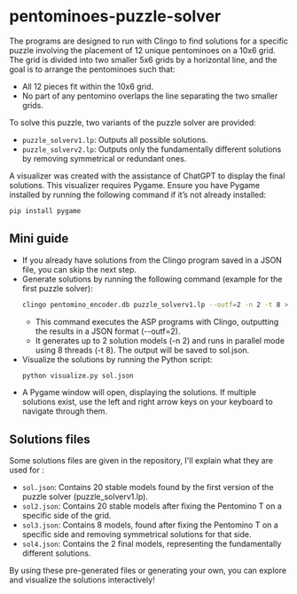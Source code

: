 # pentominoes-puzzle-solver
The programs are designed to run with Clingo to find solutions for a specific puzzle involving the placement of 12 unique pentominoes on a 10x6 grid. The grid is divided into two smaller 5x6 grids by a horizontal line, and the goal is to arrange the pentominoes such that:
- All 12 pieces fit within the 10x6 grid.
- No part of any pentomino overlaps the line separating the two smaller grids.

To solve this puzzle, two variants of the puzzle solver are provided:

- `puzzle_solverv1.lp`: Outputs all possible solutions.
- `puzzle_solverv2.lp`: Outputs only the fundamentally different solutions by removing symmetrical or redundant ones.

  
A visualizer was created with the assistance of ChatGPT to display the final solutions. This visualizer requires Pygame. Ensure you have Pygame installed by running the following command if it’s not already installed:
```bash
pip install pygame
```
## Mini guide 
- If you already have solutions from the Clingo program saved in a JSON file, you can skip the next step.
- Generate solutions by running the following command (example for the first puzzle solver):
    ```bash
    clingo pentomino_encoder.db puzzle_solverv1.lp --outf=2 -n 2 -t 8 > sol.json
    ```
   - This command executes the ASP programs with Clingo, outputting the results in a JSON format (--outf=2).
   - It generates up to 2 solution models (-n 2) and runs in parallel mode using 8 threads (-t 8). The output will be saved to sol.json.
- Visualize the solutions by running the Python script:
    ```bash
    python visualize.py sol.json
    ```
- A Pygame window will open, displaying the solutions. If multiple solutions exist, use the left and right arrow keys on your keyboard to navigate through them.
## Solutions files 
Some solutions files are given in the repository, I'll explain what they are used for :
- `sol.json`: Contains 20 stable models found by the first version of the puzzle solver (puzzle_solverv1.lp).
- `sol2.json`: Contains 20 stable models after fixing the Pentomino T on a specific side of the grid.
- `sol3.json`: Contains 8 models, found after fixing the Pentomino T on a specific side and removing symmetrical solutions for that side.
- `sol4.json`: Contains the 2 final models, representing the fundamentally different solutions.

By using these pre-generated files or generating your own, you can explore and visualize the solutions interactively!
